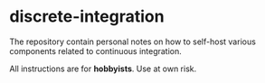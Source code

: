 # discrete-integration

The repository contain personal notes on how to self-host various components related to continuous integration.

All instructions are for **hobbyists**. Use at own risk.
